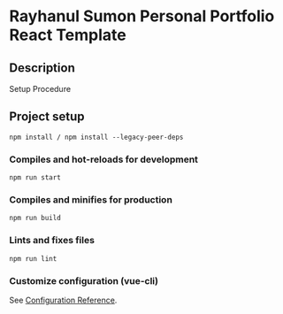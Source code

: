 # Rayhanul Sumon Personal Portfolio React Template

## Description

Setup Procedure 
 
## Project setup

```
npm install / npm install --legacy-peer-deps 
``` 

### Compiles and hot-reloads for development

``` 
npm run start 
``` 

### Compiles and minifies for production

``` 
npm run build  
```  
 
### Lints and fixes files   

```
npm run lint
```

### Customize configuration (vue-cli)

See [Configuration Reference](https://cli.vuejs.org/config/).
